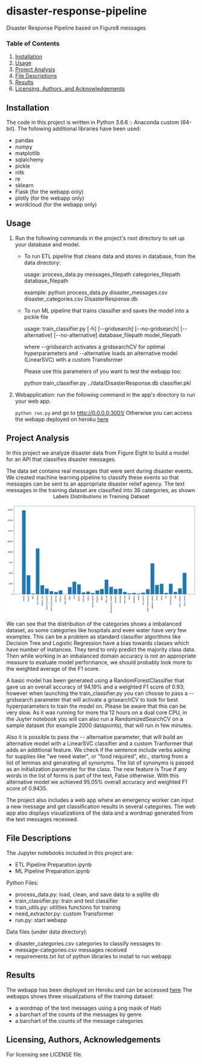 # disaster-response-pipeline
Disaster Response Pipeline based on Figure8 messages

### Table of Contents

1. [Installation](#installation)
2. [Usage](#usage)
3. [Project Analysis](#motivation)
4. [File Descriptions](#files)
5. [Results](#results)
6. [Licensing, Authors, and Acknowledgements](#licensing)

## Installation <a name="installation"></a>
The code in this project is written in Python 3.6.6 :: Anaconda custom (64-bit).
The following additional libraries have been used:
* pandas
* numpy
* matplotlib
* sqlalchemy
* pickle
* nltk
* re
* sklearn
* Flask (for the webapp only)
* plotly (for the webapp only)
* wordcloud (for the webapp only)

## Usage  <a name="usage"></a>
1. Run the following commands in the project's root directory to set up your database and model.

    - To run ETL pipeline that cleans data and stores in database, from the data directory:
    
        usage: process_data.py messages_filepath categories_filepath database_filepath
        
        example: python process_data.py disaster_messages.csv disaster_categories.csv DisasterResponse.db
        
    - To run ML pipeline that trains classifier and saves the model into a pickle file
    
        usage: train_classifier.py [-h] [--gridsearch] [--no-gridsearch]
                           [--alternative] [--no-alternative]
                           database_filepath model_filepath
                           
        where --gridsearch activates a gridsearchCV for optimal hyperparameters
        and --alternative loads an alternative model (LinearSVC) with a custom Transformer
        
        Please use this parameters of you want to test the webapp too:
        
        python train_classifier.py ../data/DisasterResponse.db classifier.pkl

2. Webapplication: run the following command in the app's directory to run your web app.

    `python run.py`
    and go to http://0.0.0.0:3001/
    Otherwise you can access the webapp deployed on heroku [here](https://disaster-response-webapp.herokuapp.com/)

## Project Analysis<a name="motivation"></a>
In this project we analyze disaster data from Figure Eight to build a model for an API that classifies disaster messages.

The data set contains real messages that were sent during disaster events. We created machine learning pipeline to classify these events so that messages can be sent to an appropriate disaster relief agency. The text messages in the training dataset are classified into 36 categories, as shown ![below](labels.png)

We can see that the distribution of the categories shows a imbalanced dataset, as some categories like hospitals and even water have very few examples. This can be a problem as standard classifier algorithms like Decision Tree and Logistic Regression have a bias towards classes which have number of instances. They tend to only predict the majority class data. Then  while working in an imbalanced domain accuracy is not an appropriate measure to evaluate model performance, we should probably look more to the weighted average of the F1 score.

A basic model has been generated using a RandomForestClassifier that gave us an overall accuracy of 94.19% and a weighted F1 score of 0.93; however when launching the train_classifier.py you can choose to pass a --gridsearch parameter that will activate a grisearchCV to look for best hyperparameters to train the model on. Please be aware that this can be very slow. As it was running for more tha 12 hours on a dual core CPU, in the Juyter notebook you will can also run a RandomizedSearchCV on a sample dataset (for example 2000 datapoints), that will run in few minutes.

Also it is possible to pass the -- alternative parameter, that will build an alternative model with a LinearSVC classifier and a custom Tranformer that adds an additional feature. We check if the sentence include verbs asking for supplies like "we need water",
 or "food required", etc., starting from a list of lemmas and genarating all synonyms. The list of synonyms is passed as an initialization parameter for the class. The new feature is True if any words in the list of forms is part of the text, False otherwise. With this alternative model we achieved 95.05% overall accuracy and weighted F1 score of 0.9435.

The project also includes a web app where an emergency worker can input a new message and get classification results in several categories. The web app also displays visualizations of the data and a wordmap generated from the text messages receoved.

## File Descriptions <a name="files"></a>
The Jupyter notebooks included in this project are:
- ETL Pipeline Preparation.ipynb
- ML Pipeline Preparation.ipynb

Python Files:
- process_data.py:      load, clean, and save data to a sqllite db
- train_classifier.py:  train and test classifier
- train_utils.py:       utilities functions for training
- need_extractor.py:    custom Transformer
- run.py:               start webapp

Data files (under data directory):
- disaster_categories.csv       categories to classify nessages to
- message-categories.csv        messages received
- requirements.txt              list of python libraries to install to run webapp


## Results<a name="results"></a>
The webapp has been deployed on Heroku and can be accessed [here](https://disaster-response-webapp.herokuapp.com/)
The webapps shows three visualizations of the training dataset:
- a wordmap of the text messages using a png mask of Haiti
- a barchart of the counts of the messages by genre
- a barchart of the counts of the message categories

## Licensing, Authors, Acknowledgements<a name="licensing"></a>
For licensing see LICENSE file.
